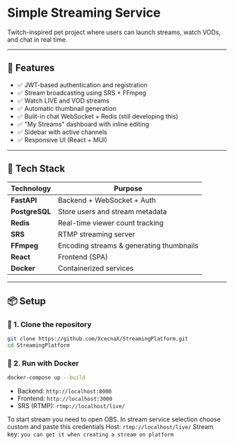 # Simple Streaming Service

Twitch-inspired pet project where users can launch streams, watch VODs, and chat in real time.

---

## 🚀 Features

- ✅ JWT-based authentication and registration
- ✅ Stream broadcasting using SRS + FFmpeg
- ✅ Watch LIVE and VOD streams
- ✅ Automatic thumbnail generation
- ✅ Built-in chat WebSocket + Redis (still developing this)
- ✅ "My Streams" dashboard with inline editing
- ✅ Sidebar with active channels
- ✅ Responsive UI (React + MUI)

---

## 🧱 Tech Stack

| Technology     | Purpose                              |
|----------------|--------------------------------------|
| **FastAPI**    | Backend + WebSocket + Auth           |
| **PostgreSQL** | Store users and stream metadata      |
| **Redis**      | Real-time viewer count tracking      |
| **SRS**        | RTMP streaming server                |
| **FFmpeg**     | Encoding streams & generating thumbnails |
| **React**      | Frontend (SPA)                       |
| **Docker**     | Containerized services               |

---

## 📦 Setup

### 🔧 1. Clone the repository

```bash
git clone https://github.com/XcecnaX/StreamingPlatform.git
cd StreamingPlatform
```

### 🐳 2. Run with Docker

```bash
docker-compose up --build
```

- Backend: `http://localhost:8000`
- Frontend: `http://localhost:3000`
- SRS (RTMP): `rtmp://localhost/live/`

To start stream you need to open OBS. In stream service selection choose custom and paste this credentials
Host: `rtmp://localhost/live/`
Stream key: `you can get it when creating a stream on platform`
